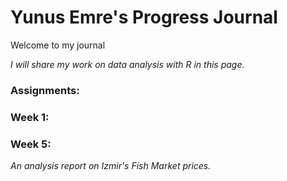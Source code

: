
# Yunus Emre's Progress Journal

Welcome to my journal

*I will share my work on data analysis with R in this page.*

### Assignments:

### Week 1:

### Week 5:
*An analysis report on Izmir's Fish Market prices.*


